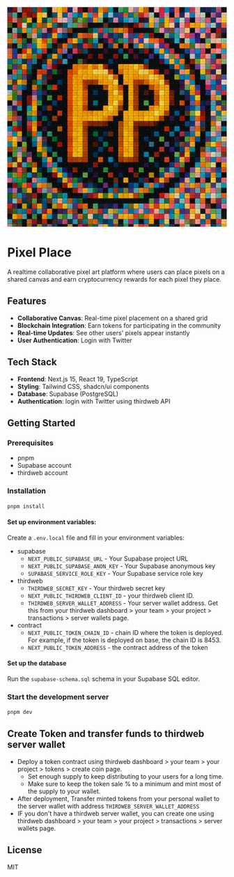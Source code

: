 <img src="readme/pixel-place.png" alt="Pixel Place Logo"  />

# Pixel Place

A realtime collaborative pixel art platform where users can place pixels on a shared canvas and earn cryptocurrency rewards for each pixel they place.

## Features

- **Collaborative Canvas**: Real-time pixel placement on a shared grid
- **Blockchain Integration**: Earn tokens for participating in the community
- **Real-time Updates**: See other users' pixels appear instantly
- **User Authentication**: Login with Twitter

## Tech Stack

- **Frontend**: Next.js 15, React 19, TypeScript
- **Styling**: Tailwind CSS, shadcn/ui components
- **Database**: Supabase (PostgreSQL)
- **Authentication**: login with Twitter using thirdweb API

## Getting Started

### Prerequisites

- pnpm
- Supabase account
- thirdweb account

### Installation

```bash
pnpm install
```

#### Set up environment variables:

Create a `.env.local` file and fill in your environment variables:

- supabase
  - `NEXT_PUBLIC_SUPABASE_URL` - Your Supabase project URL
  - `NEXT_PUBLIC_SUPABASE_ANON_KEY` - Your Supabase anonymous key
  - `SUPABASE_SERVICE_ROLE_KEY` - Your Supabase service role key
- thirdweb
  - `THIRDWEB_SECRET_KEY` - Your thirdweb secret key
  - `NEXT_PUBLIC_THIRDWEB_CLIENT_ID` - your thirdweb client ID.
  - `THIRDWEB_SERVER_WALLET_ADDRESS` - Your server wallet address. Get this from your thirdweb dashboard > your team > your project > transactions > server wallets page.
- contract
  - `NEXT_PUBLIC_TOKEN_CHAIN_ID` - chain ID where the token is deployed. For example, if the token is deployed on base, the chain ID is 8453.
  - `NEXT_PUBLIC_TOKEN_ADDRESS` - the contract address of the token

#### Set up the database

Run the `supabase-schema.sql` schema in your Supabase SQL editor.

### Start the development server

```bash
pnpm dev
```

## Create Token and transfer funds to thirdweb server wallet

- Deploy a token contract using thirdweb dashboard > your team > your project > tokens > create coin page.
  - Set enough supply to keep distributing to your users for a long time.
  - Make sure to keep the token sale % to a minimum and mint most of the supply to your wallet.
- After deployment, Transfer minted tokens from your personal wallet to the server wallet with address `THIRDWEB_SERVER_WALLET_ADDRESS`
- IF you don't have a thirdweb server wallet, you can create one using thirdweb dashboard > your team > your project > transactions > server wallets page.

## License

MIT

